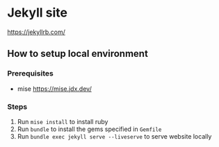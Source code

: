 # Jekyll site
https://jekyllrb.com/

## How to setup local environment

### Prerequisites
- mise https://mise.jdx.dev/

### Steps
1. Run `mise install` to install ruby
2. Run `bundle` to install the gems specified in `Gemfile`
3. Run `bundle exec jekyll serve --liveserve` to serve website locally